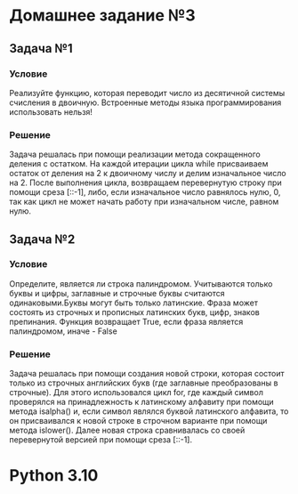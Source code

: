 # Домашнее задание №3

## Задача №1

### Условие
Реализуйте функцию, которая переводит число из десятичной системы счисления
в двоичную. Встроенные методы языка программирования использовать
нельзя!

### Решение
Задача решалась при помощи реализации метода сокращенного деления с остатком.
На каждой итерации цикла while присваиваем остаток от деления на 2 к двоичному числу и делим изначальное число на 2.
После выполнения цикла, возвращаем перевернутую строку при помощи среза [::-1], либо, если изначальное число равнялось нулю, 0,
так как цикл не может начать работу при изначальном числе, равном нулю.

## Задача №2

### Условие
Определите, является ли строка палиндромом. Учитываются только буквы и
цифры, заглавные и строчные буквы считаются одинаковыми.Буквы могут быть
только латинские. Фраза может состоять из строчных и прописных латинских букв,
цифр, знаков препинания.
Функция возвращает True, если фраза является палиндромом, иначе - False

### Решение
Задача решалась при помощи создания новой строки, которая состоит только из строчных английских букв (где заглавные преобразованы в строчные).
Для этого использовался цикл for, где каждый символ проверялся на принадлежность к латинскому алфавиту при помощи метода isalpha() и, если символ
являлся буквой латинского алфавита, то он присваивался к новой строке в строчном варианте при помощи метода islower().
Далее новая строка сравнивалась со своей перевернутой версией при помощи среза [::-1].

# Python 3.10

